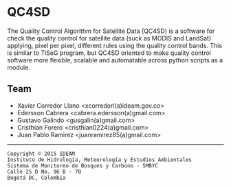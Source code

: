 # QC4SD #

The Quality Control Algorithm for Satellite Data (QC4SD) is a software for check the
quality control for satellite data (suck as MODIS and LandSat) applying, pixel per pixel, 
different rules using the quality control bands. This is similar to TiSeG program, 
but QC4SD oriented to make quality control software more flexible, scalable and 
automatable across python scripts as a module.

## Team ##

- Xavier Corredor Llano <xcorredorl(a)ideam.gov.co>
- Edersson Cabrera <cabrera.edersson(a)gmail.com>
- Gustavo Galindo <gusgalin(a)gmail.com>
- Cristhian Forero <cristhian0224(a)gmail.com>
- Juan Pablo Ramirez <juanramirez85(a)gmail.com>

***

    Copyright © 2015 IDEAM
    Instituto de Hidrología, Meteorología y Estudios Ambientales
    Sistema de Monitoreo de Bosques y Carbono - SMBYC
    Calle 25 D No. 96 B - 70
    Bogotá DC, Colombia